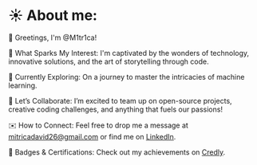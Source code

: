 
# ☀️ About me:
👋 Greetings, I'm @M1tr1ca!

🌟 What Sparks My Interest:
I'm captivated by the wonders of technology, innovative solutions, and the art of storytelling through code.

🦀 Currently Exploring:
On a journey to master the intricacies of machine learning.

🤝 Let’s Collaborate:
I’m excited to team up on open-source projects, creative coding challenges, and anything that fuels our passions!

✉️ How to Connect:
Feel free to drop me a message at mitricadavid26@gmail.com or find me on [LinkedIn](https://www.linkedin.com/in/david-mitrica-934a0b322/).

🏅 Badges & Certifications:
Check out my achievements on [Credly](https://www.credly.com/users/davidmitrica).




<!-- You can add more badges here using the same format -->




<!---
M1tr1ca/M1tr1ca is a ✨ special ✨ repository because its `README.md` (this file) appears on your GitHub profile.
You can click the Preview link to take a look at your changes.
--->

